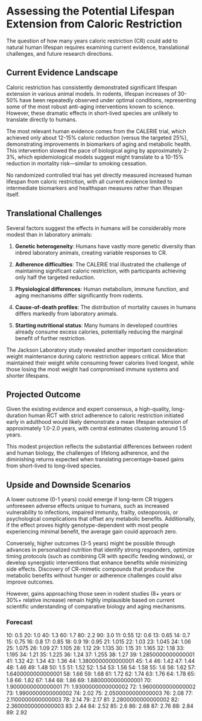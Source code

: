 # Assessing the Potential Lifespan Extension from Caloric Restriction

The question of how many years caloric restriction (CR) could add to natural human lifespan requires examining current evidence, translational challenges, and future research directions.

## Current Evidence Landscape

Caloric restriction has consistently demonstrated significant lifespan extension in various animal models. In rodents, lifespan increases of 30-50% have been repeatedly observed under optimal conditions, representing some of the most robust anti-aging interventions known to science. However, these dramatic effects in short-lived species are unlikely to translate directly to humans.

The most relevant human evidence comes from the CALERIE trial, which achieved only about 12-15% caloric reduction (versus the targeted 25%), demonstrating improvements in biomarkers of aging and metabolic health. This intervention slowed the pace of biological aging by approximately 2-3%, which epidemiological models suggest might translate to a 10-15% reduction in mortality risk—similar to smoking cessation.

No randomized controlled trial has yet directly measured increased human lifespan from caloric restriction, with all current evidence limited to intermediate biomarkers and healthspan measures rather than lifespan itself.

## Translational Challenges

Several factors suggest the effects in humans will be considerably more modest than in laboratory animals:

1. **Genetic heterogeneity**: Humans have vastly more genetic diversity than inbred laboratory animals, creating variable responses to CR.

2. **Adherence difficulties**: The CALERIE trial illustrated the challenge of maintaining significant caloric restriction, with participants achieving only half the targeted reduction.

3. **Physiological differences**: Human metabolism, immune function, and aging mechanisms differ significantly from rodents.

4. **Cause-of-death profiles**: The distribution of mortality causes in humans differs markedly from laboratory animals.

5. **Starting nutritional status**: Many humans in developed countries already consume excess calories, potentially reducing the marginal benefit of further restriction.

The Jackson Laboratory study revealed another important consideration: weight maintenance during caloric restriction appears critical. Mice that maintained their weight while consuming fewer calories lived longest, while those losing the most weight had compromised immune systems and shorter lifespans.

## Projected Outcome

Given the existing evidence and expert consensus, a high-quality, long-duration human RCT with strict adherence to caloric restriction initiated early in adulthood would likely demonstrate a mean lifespan extension of approximately 1.0-2.0 years, with central estimates clustering around 1.5 years.

This modest projection reflects the substantial differences between rodent and human biology, the challenges of lifelong adherence, and the diminishing returns expected when translating percentage-based gains from short-lived to long-lived species.

## Upside and Downside Scenarios

A lower outcome (0-1 years) could emerge if long-term CR triggers unforeseen adverse effects unique to humans, such as increased vulnerability to infections, impaired immunity, frailty, osteoporosis, or psychological complications that offset any metabolic benefits. Additionally, if the effect proves highly genotype-dependent with most people experiencing minimal benefit, the average gain could approach zero.

Conversely, higher outcomes (3-5 years) might be possible through advances in personalized nutrition that identify strong responders, optimize timing protocols (such as combining CR with specific feeding windows), or develop synergistic interventions that enhance benefits while minimizing side effects. Discovery of CR-mimetic compounds that produce the metabolic benefits without hunger or adherence challenges could also improve outcomes.

However, gains approaching those seen in rodent studies (8+ years or 30%+ relative increase) remain highly implausible based on current scientific understanding of comparative biology and aging mechanisms.

### Forecast

10: 0.5
20: 1.0
40: 1.3
60: 1.7
80: 2.2
90: 3.0
11: 0.55
12: 0.6
13: 0.65
14: 0.7
15: 0.75
16: 0.8
17: 0.85
18: 0.9
19: 0.95
21: 1.015
22: 1.03
23: 1.045
24: 1.06
25: 1.075
26: 1.09
27: 1.105
28: 1.12
29: 1.135
30: 1.15
31: 1.165
32: 1.18
33: 1.195
34: 1.21
35: 1.225
36: 1.24
37: 1.255
38: 1.27
39: 1.2850000000000001
41: 1.32
42: 1.34
43: 1.36
44: 1.3800000000000001
45: 1.4
46: 1.42
47: 1.44
48: 1.46
49: 1.48
50: 1.5
51: 1.52
52: 1.54
53: 1.56
54: 1.58
55: 1.6
56: 1.62
57: 1.6400000000000001
58: 1.66
59: 1.68
61: 1.72
62: 1.74
63: 1.76
64: 1.78
65: 1.8
66: 1.82
67: 1.84
68: 1.86
69: 1.8800000000000001
70: 1.9000000000000001
71: 1.9300000000000002
72: 1.9600000000000002
73: 1.9900000000000002
74: 2.02
75: 2.0500000000000003
76: 2.08
77: 2.1100000000000003
78: 2.14
79: 2.17
81: 2.2800000000000002
82: 2.3600000000000003
83: 2.44
84: 2.52
85: 2.6
86: 2.68
87: 2.76
88: 2.84
89: 2.92
